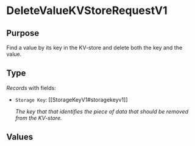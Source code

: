 # DeleteValueKVStoreRequestV1

## Purpose

<!-- ANCHOR: purpose -->
Find a value by its key in the KV-store and delete both the key and the value.

<!-- ANCHOR_END: purpose -->

## Type

<!-- ANCHOR: type -->
<div class="type">

*Records* with fields:
- `Storage Key`: [[StorageKeyV1#storagekeyv1]]

  *The key that that identifies the piece of data that should be removed from the KV-store.*

</div>
<!-- ANCHOR_END: type -->

## Values

